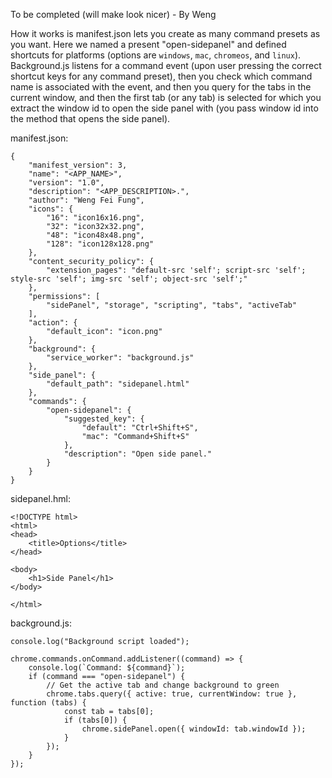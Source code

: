 To be completed (will make look nicer) - By Weng

How it works is manifest.json lets you create as many command presets as you want. Here we named a present "open-sidepanel" and defined shortcuts for platforms (options are `windows`, `mac`, `chromeos`, and `linux`). Background.js listens for a command event (upon user pressing the correct shortcut keys for any command preset), then you check which command name is associated with the event, and then you query for the tabs in the current window, and then the first tab (or any tab) is selected for which you extract the window id to open the side panel with (you pass window id into the method that opens the side panel).

manifest.json:
```
{  
    "manifest_version": 3,  
    "name": "<APP_NAME>",  
    "version": "1.0",  
    "description": "<APP_DESCRIPTION>.",  
    "author": "Weng Fei Fung",
    "icons": {  
        "16": "icon16x16.png",  
        "32": "icon32x32.png",  
        "48": "icon48x48.png",  
        "128": "icon128x128.png"  
    },
    "content_security_policy": {  
        "extension_pages": "default-src 'self'; script-src 'self'; style-src 'self'; img-src 'self'; object-src 'self';"
    },
    "permissions": [
        "sidePanel", "storage", "scripting", "tabs", "activeTab"
    ],
    "action": {  
        "default_icon": "icon.png"
    },
	"background": {
	    "service_worker": "background.js"
    },
    "side_panel": {
        "default_path": "sidepanel.html"
    },
    "commands": {
        "open-sidepanel": {
            "suggested_key": {
                "default": "Ctrl+Shift+S",
                "mac": "Command+Shift+S"
            },
            "description": "Open side panel."
        }
    }
}
```

sidepanel.hml:
```
<!DOCTYPE html>
<html>
<head>
    <title>Options</title>
</head>

<body>
    <h1>Side Panel</h1>
</body>

</html>
```

background.js:
```
console.log("Background script loaded");

chrome.commands.onCommand.addListener((command) => {
    console.log(`Command: ${command}`);
    if (command === "open-sidepanel") {
        // Get the active tab and change background to green
        chrome.tabs.query({ active: true, currentWindow: true }, function (tabs) {
            const tab = tabs[0];
            if (tabs[0]) {
                chrome.sidePanel.open({ windowId: tab.windowId });
            }
        });
    }
});
```